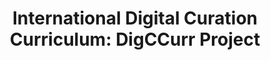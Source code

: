 ---
abstract: null
creators:
- Christopher Albert Lee
date: null
document_url: https://services.phaidra.univie.ac.at/api/object/o:294521/download
grand_parent: iPRES
institutions: []
keywords:
- beijing
landing_page_url: https://phaidra.univie.ac.at/o:294521
language: eng
layout: publication
license: CC BY-SA 3.0 AT
notes_url: null
parent: iPRES 2007
publication_type: presentation
size: 38864
slides_url: null
source_name: iPRES
stream_url: null
title: 'International Digital Curation Curriculum: DigCCurr Project'
year: 2007
---